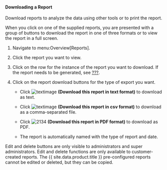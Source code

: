 #### Downloading a Report

Download reports to analyze the data using other tools or to print the
report.

When you click on one of the supplied reports, you are presented with a
group of buttons to download the report in one of three formats or to
view the report in a full screen.

1.  Navigate to menu:Overview\[Reports\].

2.  Click the report you want to view.

3.  Click on the row for the instance of the report you want to
    download. If the report needs to be generated, see
    [???](#running_reports).

4.  Click on the report download buttons for the type of export you
    want.

      - Click ![textimage](../images/textimage.png) **(Download this
        report in text format)** to download as text.

      - Click ![textimage](../images/textimage.png) **(Download this
        report in csv format)** to download as a comma-separated file.

      - Click ![2134](../images/2134.png) **(Download this report in PDF
        format)** to download as PDF.

      - The report is automatically named with the type of report and
        date.

<div class="note">

Edit and delete buttons are only visible to administrators and super
administrators. Edit and delete functions are only available to
customer-created reports. The {{ site.data.product.title }} pre-configured reports
cannot be edited or deleted, but they can be copied.

</div>
